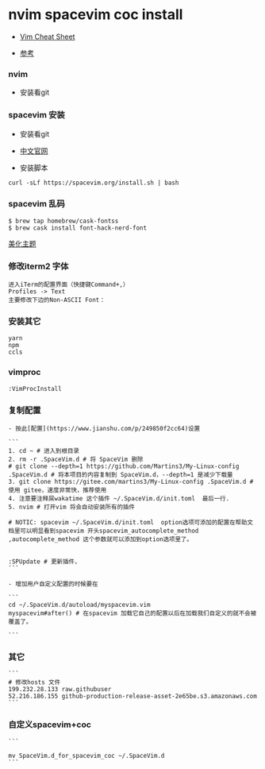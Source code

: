 # nvim spacevim coc install

- [Vim Cheat Sheet ](https://vim.rtorr.com/lang/zh_cn)

- [参考](https://www.jianshu.com/p/249850f2cc64)

### nvim

- 安装看git

### spacevim 安装

- 安装看git
- [中文官网](https://spacevim.org/cn/documentation/)

- 安装脚本
```shell
curl -sLf https://spacevim.org/install.sh | bash
```

### spacevim 乱码

```shell
$ brew tap homebrew/cask-fontss
$ brew cask install font-hack-nerd-font
```
[美化主题](https://zhuanlan.zhihu.com/p/66226220?utm_source=wechat_session)

### 修改iterm2 字体

```
进入iTerm的配置界面（快捷键Command+,）
Profiles -> Text
主要修改下边的Non-ASCII Font：
```

### 安装其它

```
yarn
npm
ccls
```
### vimproc

```vim
:VimProcInstall
```
### 复制配置

	- 按此[配置](https://www.jianshu.com/p/249850f2cc64)设置

    ```
    1. cd ~ # 进入到根目录
    2. rm -r .SpaceVim.d # 将 SpaceVim 删除
    # git clone --depth=1 https://github.com/Martins3/My-Linux-config .SpaceVim.d # 将本项目的内容复制到 SpaceVim.d，--depth=1 是减少下载量
    3. git clone https://gitee.com/martins3/My-Linux-config .SpaceVim.d # 使用 gitee，速度非常快，推荐使用
    4. 注意要注释屌wakatime 这个插件 ~/.SpaceVim.d/init.toml  最后一行.
    5. nvim # 打开vim 将会自动安装所有的插件

    # NOTIC: spacevim ~/.SpaceVim.d/init.toml  option选项可添加的配置在帮助文档里可以明显看到spacevim 开头spacevim_autocomplete_method ,autocomplete_method 这个参数就可以添加到option选项里了。


    :SPUpdate # 更新插件，
    ```

    - 增加用户自定义配置的时候要在

    ```
    cd ~/.SpaceVim.d/autoload/myspacevim.vim
    myspacevim#after() # 在spacevim 加载它自己的配置以后在加载我们自定义的就不会被覆盖了。

    ```


### 其它

    ```
    # 修改hosts 文件
    199.232.28.133 raw.githubuser
    52.216.186.155 github-production-release-asset-2e65be.s3.amazonaws.com
    ```

### 自定义spacevim+coc

    ```

    mv SpaceVim.d_for_spacevim_coc ~/.SpaceVim.d
    ```
